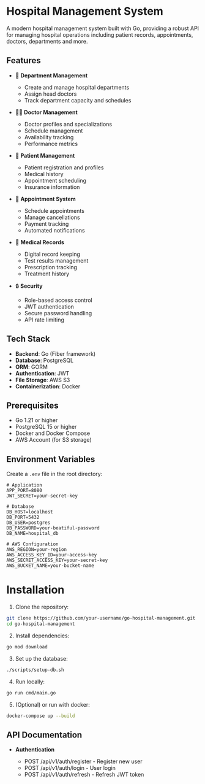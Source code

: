 # Hospital Management System

A modern hospital management system built with Go, providing a robust API for managing hospital operations including patient records, appointments, doctors, departments and more.

## Features

- 🏥 **Department Management**

  - Create and manage hospital departments
  - Assign head doctors
  - Track department capacity and schedules

- 👨‍⚕️ **Doctor Management**

  - Doctor profiles and specializations
  - Schedule management
  - Availability tracking
  - Performance metrics

- 👤 **Patient Management**

  - Patient registration and profiles
  - Medical history
  - Appointment scheduling
  - Insurance information

- 📅 **Appointment System**

  - Schedule appointments
  - Manage cancellations
  - Payment tracking
  - Automated notifications

- 📝 **Medical Records**

  - Digital record keeping
  - Test results management
  - Prescription tracking
  - Treatment history

- 🔒 **Security**
  - Role-based access control
  - JWT authentication
  - Secure password handling
  - API rate limiting

## Tech Stack

- **Backend**: Go (Fiber framework)
- **Database**: PostgreSQL
- **ORM**: GORM
- **Authentication**: JWT
- **File Storage**: AWS S3
- **Containerization**: Docker

## Prerequisites

- Go 1.21 or higher
- PostgreSQL 15 or higher
- Docker and Docker Compose
- AWS Account (for S3 storage)

## Environment Variables

Create a `.env` file in the root directory:

```env
# Application
APP_PORT=8080
JWT_SECRET=your-secret-key

# Database
DB_HOST=localhost
DB_PORT=5432
DB_USER=postgres
DB_PASSWORD=your-beatiful-password
DB_NAME=hospital_db

# AWS Configuration
AWS_REGION=your-region
AWS_ACCESS_KEY_ID=your-access-key
AWS_SECRET_ACCESS_KEY=your-secret-key
AWS_BUCKET_NAME=your-bucket-name
```

# Installation

1. Clone the repository:

```bash
git clone https://github.com/your-username/go-hospital-management.git
cd go-hospital-management
```

2. Install dependencies:

```bash
go mod download
```

3. Set up the database:

```bash
./scripts/setup-db.sh
```

4. Run locally:

```bash
go run cmd/main.go
```

5. (Optional) or run with docker:

```bash
docker-compose up --build
```

## API Documentation

- **Authentication**

  - POST /api/v1/auth/register - Register new user
  - POST /api/v1/auth/login - User login
  - POST /api/v1/auth/refresh - Refresh JWT token
